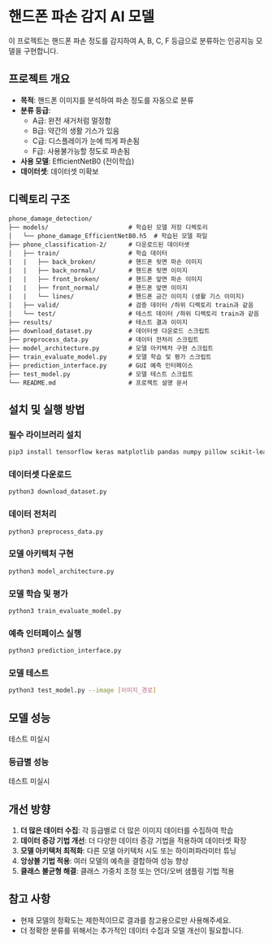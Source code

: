 # 핸드폰 파손 감지 AI 모델

이 프로젝트는 핸드폰 파손 정도를 감지하여 A, B, C, F 등급으로 분류하는 인공지능 모델을 구현합니다.

## 프로젝트 개요

- **목적**: 핸드폰 이미지를 분석하여 파손 정도를 자동으로 분류
- **분류 등급**:
  - A급: 완전 새거처럼 멀정함
  - B급: 약간의 생활 기스가 있음
  - C급: 디스플레이가 눈에 띄게 파손됨
  - F급: 사용불가능할 정도로 파손됨
- **사용 모델**: EfficientNetB0 (전이학습)
- **데이터셋**: 데이터셋 미확보 

## 디렉토리 구조

```
phone_damage_detection/
├── models/                      # 학습된 모델 저장 디렉토리
│   └── phone_damage_EfficientNetB0.h5  # 학습된 모델 파일
├── phone_classification-2/      # 다운로드된 데이터셋
│   ├── train/                   # 학습 데이터
|   |   ├── back_broken/         # 핸드폰 뒷면 파손 이미지
|   |   ├── back_normal/         # 핸드폰 뒷면 이미지
|   |   ├── front_broken/        # 핸드폰 앞면 파손 이미지
|   |   ├── front_normal/        # 핸드폰 앞면 이미지
|   |   └── lines/               # 핸드폰 금간 이미지 (생활 기스 이미지)
│   ├── valid/                   # 검증 데이터 /하위 디렉토리 train과 같음
│   └── test/                    # 테스트 데이터 /하위 디렉토리 train과 같음
├── results/                     # 테스트 결과 이미지
├── download_dataset.py          # 데이터셋 다운로드 스크립트
├── preprocess_data.py           # 데이터 전처리 스크립트
├── model_architecture.py        # 모델 아키텍처 구현 스크립트
├── train_evaluate_model.py      # 모델 학습 및 평가 스크립트
├── prediction_interface.py      # GUI 예측 인터페이스
├── test_model.py                # 모델 테스트 스크립트
└── README.md                    # 프로젝트 설명 문서
```

## 설치 및 실행 방법

### 필수 라이브러리 설치

```bash
pip3 install tensorflow keras matplotlib pandas numpy pillow scikit-learn roboflow seaborn opencv-python
```

### 데이터셋 다운로드

```bash
python3 download_dataset.py
```

### 데이터 전처리

```bash
python3 preprocess_data.py
```

### 모델 아키텍처 구현

```bash
python3 model_architecture.py
```

### 모델 학습 및 평가

```bash
python3 train_evaluate_model.py
```

### 예측 인터페이스 실행

```bash
python3 prediction_interface.py
```

### 모델 테스트

```bash
python3 test_model.py --image [이미지_경로]
```

## 모델 성능

테스트 미실시

### 등급별 성능

테스트 미실시

## 개선 방향

1. **더 많은 데이터 수집**: 각 등급별로 더 많은 이미지 데이터를 수집하여 학습
2. **데이터 증강 기법 개선**: 더 다양한 데이터 증강 기법을 적용하여 데이터셋 확장
3. **모델 아키텍처 최적화**: 다른 모델 아키텍처 시도 또는 하이퍼파라미터 튜닝
4. **앙상블 기법 적용**: 여러 모델의 예측을 결합하여 성능 향상
5. **클래스 불균형 해결**: 클래스 가중치 조정 또는 언더/오버 샘플링 기법 적용

## 참고 사항

- 현재 모델의 정확도는 제한적이므로 결과를 참고용으로만 사용해주세요.
- 더 정확한 분류를 위해서는 추가적인 데이터 수집과 모델 개선이 필요합니다.
